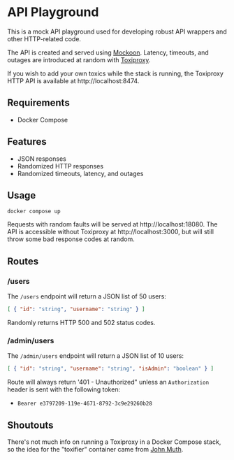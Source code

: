 # API Playground
This is a mock API playground used for developing robust API wrappers and
other HTTP-related code.

The API is created and served using [Mockoon](https://mockoon.com). Latency,
timeouts, and outages are introduced at random with
[Toxiproxy](https://github.com/Shopify/toxiproxy).

If you wish to add your own toxics while the stack is running, the Toxiproxy
HTTP API is available at http://localhost:8474.

## Requirements
- Docker Compose

## Features
- JSON responses
- Randomized HTTP responses
- Randomized timeouts, latency, and outages

## Usage
```shell
docker compose up
```

Requests with random faults will be served at http://localhost:18080. The API
is accessible without Toxiproxy at http://localhost:3000, but will still throw
some bad response codes at random.

## Routes

### /users
The `/users` endpoint will return a JSON list of 50 users:
```json
[ { "id": "string", "username": "string" } ]
```

Randomly returns HTTP 500 and 502 status codes.

### /admin/users
The `/admin/users` endpoint will return a JSON list of 10 users:
```json
[ { "id": "string", "username": "string", "isAdmin": "boolean" } ]
```

Route will always return '401 - Unauthorized" unless an `Authorization` header
is sent with the following token:
- `Bearer e3797209-119e-4671-8792-3c9e29260b28`

## Shoutouts
There's not much info on running a Toxiproxy in a Docker Compose stack, so
the idea for the "toxifier" container came from
[John Muth](https://github.com/johnmuth/toxiproxy-docker-compose-example).
